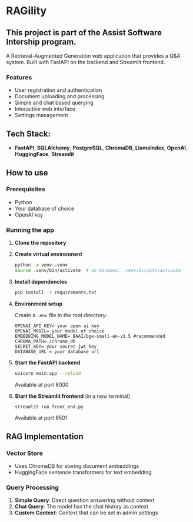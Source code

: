 # RAGility
## This project is part of the Assist Software Intership program.

A Retrieval-Augmented Generation web application that provides a Q&A system. Built with FastAPI on the backend and Streamlit frontend.

### Features
- User registration and authentication
- Document uploading and processing
- Simple and chat based querying
- Interactive web interface
- Settings management

## Tech Stack:
- **FastAPI**, **SQLAlchemy**, **PostgreSQL**, **ChromaDB**, **LlamaIndex**, **OpenAI**, **HuggingFace**, **Streamlit**

## How to use

### Prerequisites
- Python
- Your database of choice
- OpenAI key

### Running the app

1. **Clone the repository**

2. **Create virtual environment**
   ```bash
   python -m venv .venv
   source .venv/bin/activate  # on Windows: .venv\Scripts\activate
   ```

3. **Install dependencies**
   ```bash
   pip install -r requirements.txt
   ```

4. **Environment setup**
   
   Create a `.env` file in the root directory:
   ```env
   OPENAI_API_KEY= your open ai key
   OPENAI_MODEL= your model of choice
   EMBEDDING_MODEL_NAME= BAAI/bge-small-en-v1.5 #recommended
   CHROMA_PATH=./chroma_db
   SECRET_KEY= your secret jwt key
   DATABASE_URL = your database url
   ```

6. **Start the FastAPI backend**
   ```bash
   uvicorn main:app --reload
   ```
    Available at port 8000

7. **Start the Streamlit frontend** (in a new terminal)
   ```bash
   streamlit run front_end.py
   ```
   Available at port 8501

## RAG Implementation

### Vector Store
- Uses ChromaDB for storing document embeddings
- HuggingFace sentence transformers for text embedding

### Query Processing
1. **Simple Query**: Direct question answering without context
2. **Chat Query**: The model has the chat history as context
3. **Custom Context**: Context that can be set in admin settings
